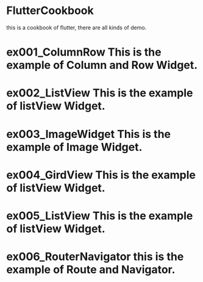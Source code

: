 # FlutterCookbook
this is a cookbook of flutter, there are all kinds of demo.
# ex001_ColumnRow       This is the example of  Column and Row Widget.
# ex002_ListView        This is the example of listView Widget.
# ex003_ImageWidget     This is the example of Image Widget.
# ex004_GirdView        This is the example of listView Widget.
# ex005_ListView        This is the example of listView Widget.
# ex006_RouterNavigator this is the example of Route and Navigator.

